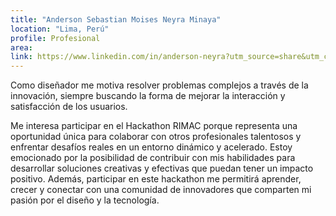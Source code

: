 ```yaml
---
title: "Anderson Sebastian Moises Neyra Minaya"
location: "Lima, Perú"
profile: Profesional
area: 
link: https://www.linkedin.com/in/anderson-neyra?utm_source=share&utm_campaign=share_via&utm_content=profile&utm_medium=ios_app
---
```


Como diseñador me motiva resolver problemas complejos a través  de la innovación, siempre buscando la forma de mejorar la interacción y satisfacción de los usuarios.

Me interesa participar en el Hackathon RIMAC porque representa una oportunidad única para colaborar con otros profesionales talentosos y enfrentar desafíos reales en un entorno dinámico y acelerado. Estoy emocionado por la posibilidad de contribuir con mis habilidades para desarrollar soluciones creativas y efectivas que puedan tener un impacto positivo. Además, participar en este hackathon me permitirá aprender, crecer y conectar con una comunidad de innovadores que comparten mi pasión por el diseño y la tecnología.